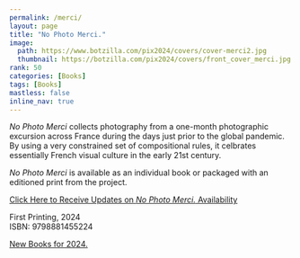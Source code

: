 ```yaml
---
permalink: /merci/
layout: page
title: "No Photo Merci."
image:
  path: https://www.botzilla.com/pix2024/covers/cover-merci2.jpg
  thumbnail: https://botzilla.com/pix2024/covers/front_cover_merci.jpg
rank: 50
categories: [Books]
tags: [Books]
mastless: false
inline_nav: true
---
```


_No Photo Merci_ collects photography from a one-month photographic excursion across France during the days just prior to the global pandemic. By using a very constrained set of compositional rules, it celbrates essentially French visual culture in the early 21st century.

_No Photo Merci_ is available as an individual book or packaged with an editioned print from the project.

<a class="btn btn--info btn--large" href="mailto:kevin+books@vumondo.com?subject=Please%20Keep%20Me%20Updated%20about%20%22No%20Photo%20Merci%22&body=Let%20me%20know%20about%20updates%20on%20sale%20and%20availability%20of%20your%20book%20%22No%20Photo%20Merci.%22%0A%0AMerci%21">Click Here to Receive Updates on _No Photo Merci._ Availability</a>

First Printing, 2024<br/>ISBN: 9798881455224

<a href="{{ site.url }}/book24">New Books for 2024.</a>


<!-- <div class="btn btn--success btn--x-large">Blah</div> -->

<!--
<figure class="align-center">
<img src="https://www.botzilla.com/pix2021/bjorke_FranceLR-18-2021.jpg">
<figcaption>See You on June First</figcaption>
</figure>
-->